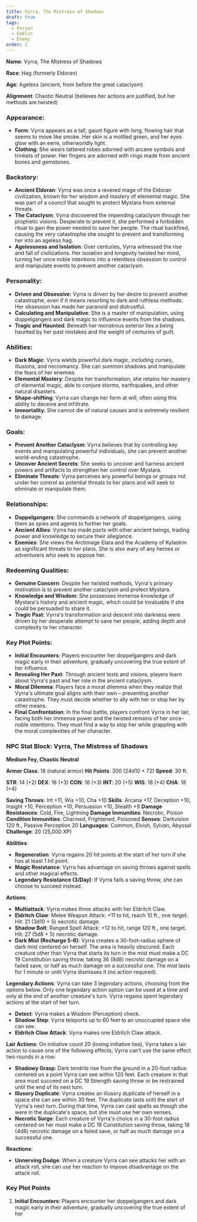 ```yaml
---
title: Vyrra, The Mistress of Shadows
draft: true
tags:
  - Person
  - Goblin
  - Enemy
order: 2
---
```

**Name**: Vyrra, The Mistress of Shadows

**Race**: Hag (formerly Eldoran)

**Age**: Ageless (ancient, from before the great cataclysm)

**Alignment**: Chaotic Neutral (believes her actions are justified, but her methods are twisted)

### Appearance:
- **Form**: Vyrra appears as a tall, gaunt figure with long, flowing hair that seems to move like smoke. Her skin is a mottled green, and her eyes glow with an eerie, otherworldly light.
- **Clothing**: She wears tattered robes adorned with arcane symbols and trinkets of power. Her fingers are adorned with rings made from ancient bones and gemstones.

### Backstory:
- **Ancient Eldoran**: Vyrra was once a revered mage of the Eldoran civilization, known for her wisdom and mastery of elemental magic. She was part of a council that sought to protect Mystara from external threats.
- **The Cataclysm**: Vyrra discovered the impending cataclysm through her prophetic visions. Desperate to prevent it, she performed a forbidden ritual to gain the power needed to save her people. The ritual backfired, causing the very catastrophe she sought to prevent and transforming her into an ageless hag.
- **Agelessness and Isolation**: Over centuries, Vyrra witnessed the rise and fall of civilizations. Her isolation and longevity twisted her mind, turning her once noble intentions into a relentless obsession to control and manipulate events to prevent another cataclysm.

### Personality:
- **Driven and Obsessive**: Vyrra is driven by her desire to prevent another catastrophe, even if it means resorting to dark and ruthless methods. Her obsession has made her paranoid and distrustful.
- **Calculating and Manipulative**: She is a master of manipulation, using doppelgangers and dark magic to influence events from the shadows.
- **Tragic and Haunted**: Beneath her monstrous exterior lies a being haunted by her past mistakes and the weight of centuries of guilt.

### Abilities:
- **Dark Magic**: Vyrra wields powerful dark magic, including curses, illusions, and necromancy. She can summon shadows and manipulate the fears of her enemies.
- **Elemental Mastery**: Despite her transformation, she retains her mastery of elemental magic, able to conjure storms, earthquakes, and other natural disasters.
- **Shape-shifting**: Vyrra can change her form at will, often using this ability to deceive and infiltrate.
- **Immortality**: She cannot die of natural causes and is extremely resilient to damage.

### Goals:
- **Prevent Another Cataclysm**: Vyrra believes that by controlling key events and manipulating powerful individuals, she can prevent another world-ending catastrophe.
- **Uncover Ancient Secrets**: She seeks to uncover and harness ancient powers and artifacts to strengthen her control over Mystara.
- **Eliminate Threats**: Vyrra perceives any powerful beings or groups not under her control as potential threats to her plans and will seek to eliminate or manipulate them.

### Relationships:
- **Doppelgangers**: She commands a network of doppelgangers, using them as spies and agents to further her goals.
- **Ancient Allies**: Vyrra has made pacts with other ancient beings, trading power and knowledge to secure their allegiance.
- **Enemies**: She views the Archmage Elara and the Academy of Kylastrin as significant threats to her plans. She is also wary of any heroes or adventurers who seek to oppose her.

### Redeeming Qualities:
- **Genuine Concern**: Despite her twisted methods, Vyrra's primary motivation is to prevent another cataclysm and protect Mystara.
- **Knowledge and Wisdom**: She possesses immense knowledge of Mystara's history and ancient magic, which could be invaluable if she could be persuaded to share it.
- **Tragic Past**: Vyrra's transformation and descent into darkness were driven by her desperate attempt to save her people, adding depth and complexity to her character.

### Key Plot Points:
- **Initial Encounters**: Players encounter her doppelgangers and dark magic early in their adventure, gradually uncovering the true extent of her influence.
- **Revealing Her Past**: Through ancient texts and visions, players learn about Vyrra's past and her role in the ancient cataclysm.
- **Moral Dilemma**: Players face a moral dilemma when they realize that Vyrra's ultimate goal aligns with their own – preventing another catastrophe. They must decide whether to ally with her or stop her by other means.
- **Final Confrontation**: In the final battle, players confront Vyrra in her lair, facing both her immense power and the twisted remains of her once-noble intentions. They must find a way to stop her while grappling with the moral complexities of her character.

### NPC Stat Block: Vyrra, The Mistress of Shadows

**Medium Fey, Chaotic Neutral**

**Armor Class**: 18 (natural armor)
**Hit Points**: 300 (24d10 + 72)
**Speed**: 30 ft.

**STR**: 14 (+2)
**DEX**: 16 (+3)
**CON**: 16 (+3)
**INT**: 20 (+5)
**WIS**: 18 (+4)
**CHA**: 18 (+4)

**Saving Throws**: Int +11, Wis +10, Cha +10
**Skills**: Arcana +17, Deception +10, Insight +10, Perception +10, Persuasion +10, Stealth +9
**Damage Resistances**: Cold, Fire, Lightning
**Damage Immunities**: Necrotic, Poison
**Condition Immunities**: Charmed, Frightened, Poisoned
**Senses**: Darkvision 120 ft., Passive Perception 20
**Languages**: Common, Elvish, Sylvan, Abyssal
**Challenge**: 20 (25,000 XP)

**Abilities**:
- **Regeneration**: Vyrra regains 20 hit points at the start of her turn if she has at least 1 hit point.
- **Magic Resistance**: Vyrra has advantage on saving throws against spells and other magical effects.
- **Legendary Resistance (3/Day)**: If Vyrra fails a saving throw, she can choose to succeed instead.

**Actions**:
- **Multiattack**: Vyrra makes three attacks with her Eldritch Claw.
- **Eldritch Claw**: Melee Weapon Attack: +11 to hit, reach 10 ft., one target. Hit: 21 (3d10 + 5) necrotic damage.
- **Shadow Bolt**: Ranged Spell Attack: +12 to hit, range 120 ft., one target. Hit: 27 (5d8 + 5) necrotic damage.
- **Dark Mist (Recharge 5-6)**: Vyrra creates a 30-foot-radius sphere of dark mist centered on herself. The area is heavily obscured. Each creature other than Vyrra that starts its turn in the mist must make a DC 19 Constitution saving throw, taking 36 (8d8) necrotic damage on a failed save, or half as much damage on a successful one. The mist lasts for 1 minute or until Vyrra dismisses it (no action required).

**Legendary Actions**:
Vyrra can take 3 legendary actions, choosing from the options below. Only one legendary action option can be used at a time and only at the end of another creature's turn. Vyrra regains spent legendary actions at the start of her turn.

- **Detect**: Vyrra makes a Wisdom (Perception) check.
- **Shadow Step**: Vyrra teleports up to 60 feet to an unoccupied space she can see.
- **Eldritch Claw Attack**: Vyrra makes one Eldritch Claw attack.

**Lair Actions**:
On initiative count 20 (losing initiative ties), Vyrra takes a lair action to cause one of the following effects; Vyrra can’t use the same effect two rounds in a row:

- **Shadowy Grasp**: Dark tendrils rise from the ground in a 20-foot radius centered on a point Vyrra can see within 120 feet. Each creature in that area must succeed on a DC 19 Strength saving throw or be restrained until the end of its next turn.
- **Illusory Duplicate**: Vyrra creates an illusory duplicate of herself in a space she can see within 30 feet. The duplicate lasts until the start of Vyrra's next turn. During that time, Vyrra can cast spells as though she were in the duplicate's space, but she must use her own senses.
- **Necrotic Surge**: Each creature of Vyrra's choice in a 30-foot radius centered on her must make a DC 19 Constitution saving throw, taking 18 (4d8) necrotic damage on a failed save, or half as much damage on a successful one.

**Reactions**:
- **Unnerving Dodge**: When a creature Vyrra can see attacks her with an attack roll, she can use her reaction to impose disadvantage on the attack roll.

### Key Plot Points

1. **Initial Encounters**: Players encounter her doppelgangers and dark magic early in their adventure, gradually uncovering the true extent of her